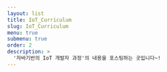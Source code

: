 ```yaml
---
layout: list
title: IoT_Curriculum
slug: IoT_Curriculum
menu: true
submenu: true
order: 2
description: >
  '자바기반의 IoT 개발자 과정'의 내용을 포스팅하는 곳입니다~! 
---
```

